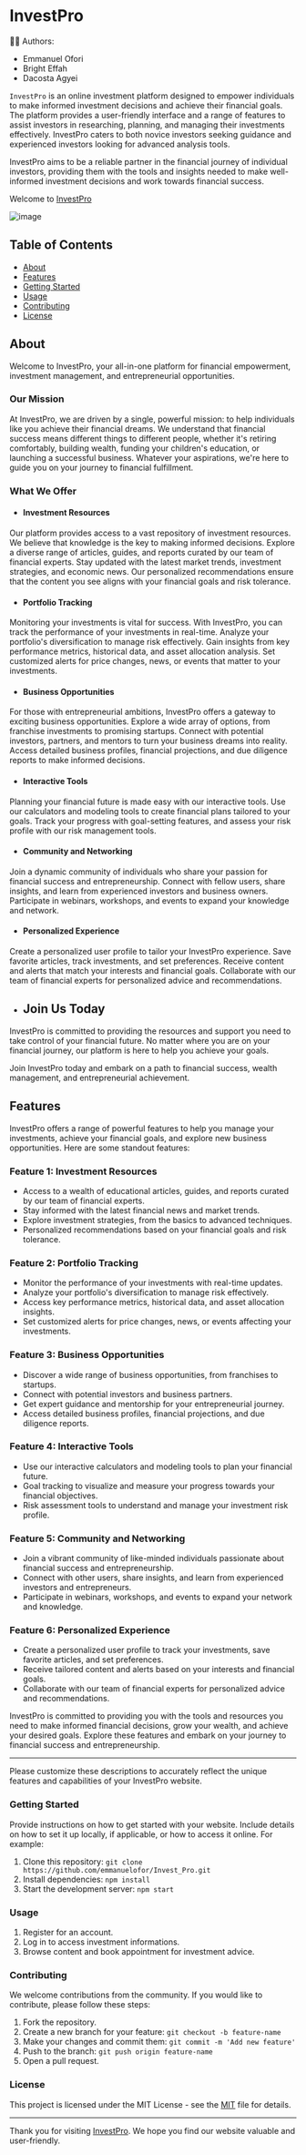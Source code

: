 # InvestPro

👩‍💻 Authors:
- Emmanuel Ofori
- Bright Effah
- Dacosta Agyei

`InvestPro` is an online investment platform designed to empower individuals to make informed investment decisions and achieve their financial goals. The platform provides a user-friendly interface and a range of features to assist investors in researching, planning, and managing their investments effectively. InvestPro caters to both novice investors seeking guidance and experienced investors looking for advanced analysis tools.

InvestPro aims to be a reliable partner in the financial journey of individual investors, providing them with the tools and insights needed to make well-informed investment decisions and work towards financial success.

Welcome to [InvestPro](https://investpro.onrender.com/#)

![image](https://github.com/emmanuelofor/Invest_Pro/assets/99838742/ba21a5a2-d25a-4e89-93a0-20551e6eb98e)

## Table of Contents

- [About](#about)
- [Features](#features)
- [Getting Started](#getting-started)
- [Usage](#usage)
- [Contributing](#contributing)
- [License](#license)

## About

Welcome to InvestPro, your all-in-one platform for financial empowerment, investment management, and entrepreneurial opportunities.

### Our Mission

At InvestPro, we are driven by a single, powerful mission: to help individuals like you achieve their financial dreams. We understand that financial success means different things to different people, whether it's retiring comfortably, building wealth, funding your children's education, or launching a successful business. Whatever your aspirations, we're here to guide you on your journey to financial fulfillment.

### What We Offer

- #### Investment Resources

Our platform provides access to a vast repository of investment resources. We believe that knowledge is the key to making informed decisions. Explore a diverse range of articles, guides, and reports curated by our team of financial experts. Stay updated with the latest market trends, investment strategies, and economic news. Our personalized recommendations ensure that the content you see aligns with your financial goals and risk tolerance.

- #### Portfolio Tracking

Monitoring your investments is vital for success. With InvestPro, you can track the performance of your investments in real-time. Analyze your portfolio's diversification to manage risk effectively. Gain insights from key performance metrics, historical data, and asset allocation analysis. Set customized alerts for price changes, news, or events that matter to your investments.

- #### Business Opportunities

For those with entrepreneurial ambitions, InvestPro offers a gateway to exciting business opportunities. Explore a wide array of options, from franchise investments to promising startups. Connect with potential investors, partners, and mentors to turn your business dreams into reality. Access detailed business profiles, financial projections, and due diligence reports to make informed decisions.

- #### Interactive Tools

Planning your financial future is made easy with our interactive tools. Use our calculators and modeling tools to create financial plans tailored to your goals. Track your progress with goal-setting features, and assess your risk profile with our risk management tools.

- #### Community and Networking

Join a dynamic community of individuals who share your passion for financial success and entrepreneurship. Connect with fellow users, share insights, and learn from experienced investors and business owners. Participate in webinars, workshops, and events to expand your knowledge and network.

- #### Personalized Experience

Create a personalized user profile to tailor your InvestPro experience. Save favorite articles, track investments, and set preferences. Receive content and alerts that match your interests and financial goals. Collaborate with our team of financial experts for personalized advice and recommendations.

- ## Join Us Today

InvestPro is committed to providing the resources and support you need to take control of your financial future. No matter where you are on your financial journey, our platform is here to help you achieve your goals.

Join InvestPro today and embark on a path to financial success, wealth management, and entrepreneurial achievement.

## Features

InvestPro offers a range of powerful features to help you manage your investments, achieve your financial goals, and explore new business opportunities. Here are some standout features:

### Feature 1: Investment Resources

- Access to a wealth of educational articles, guides, and reports curated by our team of financial experts.
- Stay informed with the latest financial news and market trends.
- Explore investment strategies, from the basics to advanced techniques.
- Personalized recommendations based on your financial goals and risk tolerance.

### Feature 2: Portfolio Tracking

- Monitor the performance of your investments with real-time updates.
- Analyze your portfolio's diversification to manage risk effectively.
- Access key performance metrics, historical data, and asset allocation insights.
- Set customized alerts for price changes, news, or events affecting your investments.

### Feature 3: Business Opportunities

- Discover a wide range of business opportunities, from franchises to startups.
- Connect with potential investors and business partners.
- Get expert guidance and mentorship for your entrepreneurial journey.
- Access detailed business profiles, financial projections, and due diligence reports.

### Feature 4: Interactive Tools

- Use our interactive calculators and modeling tools to plan your financial future.
- Goal tracking to visualize and measure your progress towards your financial objectives.
- Risk assessment tools to understand and manage your investment risk profile.

### Feature 5: Community and Networking

- Join a vibrant community of like-minded individuals passionate about financial success and entrepreneurship.
- Connect with other users, share insights, and learn from experienced investors and entrepreneurs.
- Participate in webinars, workshops, and events to expand your network and knowledge.

### Feature 6: Personalized Experience

- Create a personalized user profile to track your investments, save favorite articles, and set preferences.
- Receive tailored content and alerts based on your interests and financial goals.
- Collaborate with our team of financial experts for personalized advice and recommendations.

InvestPro is committed to providing you with the tools and resources you need to make informed financial decisions, grow your wealth, and achieve your desired goals. Explore these features and embark on your journey to financial success and entrepreneurship.

---
Please customize these descriptions to accurately reflect the unique features and capabilities of your InvestPro website.


### Getting Started

Provide instructions on how to get started with your website. Include details on how to set it up locally, if applicable, or how to access it online. For example:

1. Clone this repository: `git clone https://github.com/emmanuelofor/Invest_Pro.git`
2. Install dependencies: `npm install`
3. Start the development server: `npm start`

### Usage

1. Register for an account.
2. Log in to access investment informations.
3. Browse content and book appointment for investment advice.

### Contributing

We welcome contributions from the community. If you would like to contribute, please follow these steps:

1. Fork the repository.
2. Create a new branch for your feature: `git checkout -b feature-name`
3. Make your changes and commit them: `git commit -m 'Add new feature'`
4. Push to the branch: `git push origin feature-name`
5. Open a pull request.

### License

This project is licensed under the MIT License - see the [MIT](LICENSE) file for details.

---

Thank you for visiting [InvestPro](https://investpro.onrender.com/#). We hope you find our website valuable and user-friendly. 